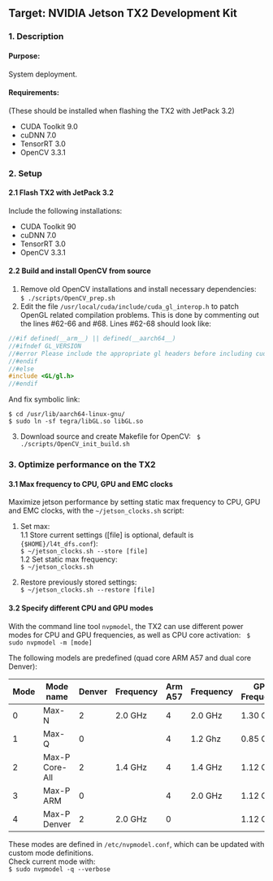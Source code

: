 ## Target: NVIDIA Jetson TX2 Development Kit
### 1. Description
#### Purpose:  
System deployment.

#### Requirements:
(These should be installed when flashing the TX2 with JetPack 3.2)  
* CUDA Toolkit 9.0
* cuDNN 7.0
* TensorRT 3.0
* OpenCV 3.3.1

### 2. Setup
#### 2.1 Flash TX2 with JetPack 3.2
Include the following installations:
- CUDA Toolkit 90
- cuDNN 7.0
- TensorRT 3.0
- OpenCV 3.3.1

#### 2.2 Build and install OpenCV from source
1. Remove old OpenCV installations and install necessary dependencies:   
`$ ./scripts/OpenCV_prep.sh`
2. Edit the file `/usr/local/cuda/include/cuda_gl_interop.h` to patch OpenGL related compilation problems.
This is done by commenting out the lines #62-66 and #68. Lines #62-68 should look like:  
```c
//#if defined(__arm__) || defined(__aarch64__)
//#ifndef GL_VERSION
//#error Please include the appropriate gl headers before including cuda_gl_interop.h
//#endif
//#else
#include <GL/gl.h>
//#endif
```
And fix symbolic link:   
```
$ cd /usr/lib/aarch64-linux-gnu/
$ sudo ln -sf tegra/libGL.so libGL.so
```

3. Download source and create Makefile for OpenCV:   
`$ ./scripts/OpenCV_init_build.sh`

### 3. Optimize performance on the TX2
#### 3.1 Max frequency to CPU, GPU and EMC clocks
Maximize jetson performance by setting static max frequency to CPU, GPU and EMC clocks, with the `~/jetson_clocks.sh` script:
1. Set max:  
1.1 Store current settings (\[file\] is optional, default is `{$HOME}/l4t_dfs.conf`):  
`$ ~/jetson_clocks.sh --store [file]`  
1.2 Set static max frequency:  
`$ ~/jetson_clocks.sh`  

2. Restore previously stored settings:  
`$ ~/jetson_clocks.sh --restore [file]`

#### 3.2 Specify different CPU and GPU modes
With the command line tool `nvpmodel`, the TX2 can use different power modes for CPU and GPU frequencies, as well as CPU core activation:  
`$ sudo nvpmodel -m [mode]`  

The following models are predefined (quad core ARM A57 and dual core Denver):  

| Mode | Mode name | Denver | Frequency | Arm A57 | Frequency | GPU Frequency |  
| --- | --- | --- | --- | --- | --- | --- |   
| 0	| Max-N	| 2	| 2.0 GHz	| 4	| 2.0 GHz	| 1.30 Ghz |
| 1	| Max-Q	| 0	|         | 4 | 1.2 Ghz	| 0.85 Ghz |
| 2	| Max-P Core-All | 2 | 1.4 GHz | 4 | 1.4 GHz | 1.12 Ghz |
| 3	| Max-P ARM	     | 0 |         | 4 | 2.0 GHz | 1.12 Ghz |
| 4	| Max-P Denver   | 2 | 2.0 GHz | 0 |         | 1.12 Ghz |

These modes are defined in `/etc/nvpmodel.conf`, which can be updated with custom mode definitions.  
Check current mode with:  
`$ sudo nvpmodel -q --verbose`
